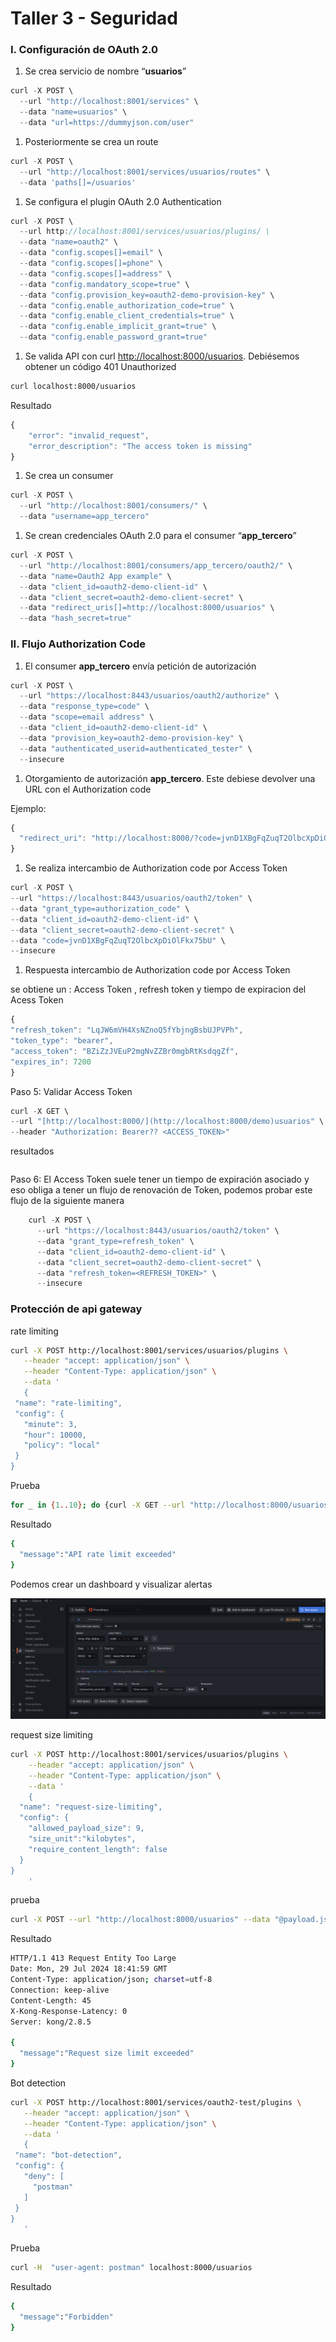 # Taller 3 - Seguridad

### I. Configuración de OAuth 2.0

1. Se crea servicio de nombre “**usuarios**”

```jsx
curl -X POST \
  --url "http://localhost:8001/services" \
  --data "name=usuarios" \
  --data "url=https://dummyjson.com/user"
```

1. Posteriormente se crea un route 

```jsx
curl -X POST \
  --url "http://localhost:8001/services/usuarios/routes" \
  --data 'paths[]=/usuarios'
```

1. Se configura el plugin OAuth 2.0 Authentication

```jsx
curl -X POST \
  --url http://localhost:8001/services/usuarios/plugins/ \
  --data "name=oauth2" \
  --data "config.scopes[]=email" \
  --data "config.scopes[]=phone" \
  --data "config.scopes[]=address" \
  --data "config.mandatory_scope=true" \
  --data "config.provision_key=oauth2-demo-provision-key" \
  --data "config.enable_authorization_code=true" \
  --data "config.enable_client_credentials=true" \
  --data "config.enable_implicit_grant=true" \
  --data "config.enable_password_grant=true"
```

1. Se valida API con curl [http://localhost:8000/usuarios](http://localhost:8000/usuarios). Debiésemos obtener un código 401 Unauthorized

```bash
curl localhost:8000/usuarios
```

Resultado

```jsx
{
    "error": "invalid_request",
    "error_description": "The access token is missing"
}
```

1. Se crea un consumer

```jsx
curl -X POST \
  --url "http://localhost:8001/consumers/" \
  --data "username=app_tercero"
```

1. Se crean credenciales OAuth 2.0 para el consumer “**app_tercero**”

```jsx
curl -X POST \
  --url "http://localhost:8001/consumers/app_tercero/oauth2/" \
  --data "name=Oauth2 App example" \
  --data "client_id=oauth2-demo-client-id" \
  --data "client_secret=oauth2-demo-client-secret" \
  --data "redirect_uris[]=http://localhost:8000/usuarios" \
  --data "hash_secret=true"
```

### II. Flujo Authorization Code

1. El consumer **app_tercero** envía petición de autorización  

```jsx
curl -X POST \
  --url "https://localhost:8443/usuarios/oauth2/authorize" \
  --data "response_type=code" \
  --data "scope=email address" \
  --data "client_id=oauth2-demo-client-id" \
  --data "provision_key=oauth2-demo-provision-key" \
  --data "authenticated_userid=authenticated_tester" \
  --insecure
```

1. Otorgamiento de autorización **app_tercero**. Este debiese devolver una URL con el Authorization code 

Ejemplo:

```jsx
{
  "redirect_uri": "http://localhost:8000/?code=jvnD1XBgFqZuqT2OlbcXpDiOlFkx75bU"
}
```

1. Se realiza intercambio de Authorization code por Access Token

```jsx
curl -X POST \
--url "https://localhost:8443/usuarios/oauth2/token" \
--data "grant_type=authorization_code" \
--data "client_id=oauth2-demo-client-id" \
--data "client_secret=oauth2-demo-client-secret" \
--data "code=jvnD1XBgFqZuqT2OlbcXpDiOlFkx75bU" \
--insecure
```

1. Respuesta  intercambio de  Authorization code por  Access Token

se obtiene un :   Access Token , refresh token y tiempo de expiracion del Acess Token

```jsx
{
"refresh_token": "LqJW6mVH4XsNZnoQ5fYbjngBsbUJPVPh",
"token_type": "bearer",
"access_token": "BZiZzJVEuP2mgNvZZBr0mgbRtKsdqgZf",
"expires_in": 7200
}
```

Paso 5:  Validar  Access Token

```jsx
curl -X GET \
--url "[http://localhost:8000/](http://localhost:8000/demo)usuarios" \
--header "Authorization: Bearer?? <ACCESS_TOKEN>"
```

resultados

```bash

```

Paso 6:  El Access Token suele tener un tiempo de expiración asociado y eso obliga a tener un flujo de renovación de Token, podemos probar este flujo de la siguiente manera 

```jsx
	curl -X POST \
	  --url "https://localhost:8443/usuarios/oauth2/token" \
	  --data "grant_type=refresh_token" \
	  --data "client_id=oauth2-demo-client-id" \
	  --data "client_secret=oauth2-demo-client-secret" \
	  --data "refresh_token=<REFRESH_TOKEN>" \
	  --insecure

```

### Protección de api gateway

rate limiting

```bash
curl -X POST http://localhost:8001/services/usuarios/plugins \
   --header "accept: application/json" \
   --header "Content-Type: application/json" \
   --data '
   {
 "name": "rate-limiting",
 "config": {
   "minute": 3,
   "hour": 10000,
   "policy": "local"
 }
}
```

Prueba 

```bash
for _ in {1..10}; do {curl -X GET --url "http://localhost:8000/usuarios/auth/login" --header "Authorization: Bearer YJ3NKhFGxbd1wbvul8oXfQO26xejffWw"; sleep 1;}  done
```

Resultado

```bash
{
  "message":"API rate limit exceeded"
}
```

Podemos crear un dashboard y visualizar alertas

![Untitled](images/Untitled.png)

request size limiting

```bash
curl -X POST http://localhost:8001/services/usuarios/plugins \
    --header "accept: application/json" \
    --header "Content-Type: application/json" \
    --data '
    {
  "name": "request-size-limiting",
  "config": {
    "allowed_payload_size": 9,
    "size_unit":"kilobytes",
    "require_content_length": false
  }
}
    '
```

prueba

```bash
curl -X POST --url "http://localhost:8000/usuarios" --data "@payload.json" --header "Authorization: Bearer YJ3NKhFGxbd1wbvul8oXfQO26xejffWw"
```

Resultado 

```bash
HTTP/1.1 413 Request Entity Too Large
Date: Mon, 29 Jul 2024 18:41:59 GMT
Content-Type: application/json; charset=utf-8
Connection: keep-alive
Content-Length: 45
X-Kong-Response-Latency: 0
Server: kong/2.8.5

{
  "message":"Request size limit exceeded"
}
```

Bot detection

```bash
curl -X POST http://localhost:8001/services/oauth2-test/plugins \
   --header "accept: application/json" \
   --header "Content-Type: application/json" \
   --data '
   {
 "name": "bot-detection",
 "config": {
   "deny": [
     "postman"
   ]
 }
}
   '
```

Prueba

```bash
curl -H  "user-agent: postman" localhost:8000/usuarios
```

Resultado

```bash
{
  "message":"Forbidden"
}
```